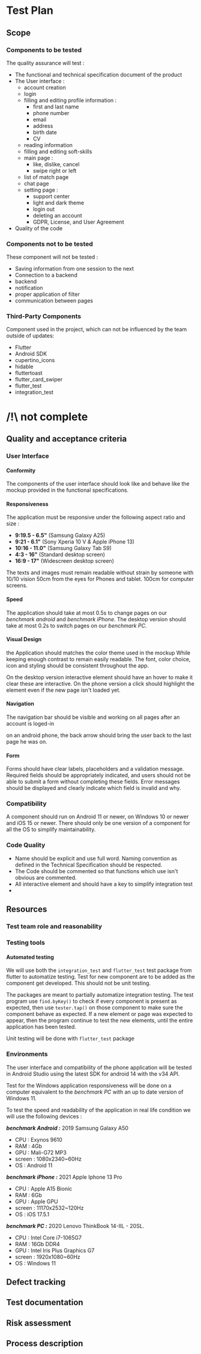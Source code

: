 <!-- prupose :
- make sure the software is working as intended
- make sure it is what we want
- test usability for enduser
- check the security
- make sure deployment is smooth
- analyse bug to find their root causes

Tools :
- Instrumented UI tests 
- Github issue 

https://tech-stack.com/blog/test-plan/
-->


# Test Plan

## Scope

### Components to be tested

The quality assurance will test :
- The functional and technical specification document of the product
- The User interface :
  - account creation
  - login
  - filling and editing profile information :
    - first and last name
    - phone number
    - email
    - address
    - birth date
    - CV
  - reading information 
  - filling and editing soft-skills
  - main page :
    - like, dislike, cancel
    - swipe right or left
  - list of match page
  - chat page
  - setting page :
    - support center
    - light and dark theme
    - login out
    - deleting an account
    - GDPR, License, and User Agreement
- Quality of the code

### Components not to be tested

These component will not be tested :
- Saving information from one session to the next
- Connection to a backend
- backend
- notification
- proper application of filter
- communication between pages

### Third-Party Components

Component used in the project, which can not be influenced by the team outside of updates:
- Flutter
- Android SDK
- cupertino_icons
- hidable
- fluttertoast
- flutter_card_swiper
- flutter_test
- integration_test


# /!\ not complete  

<!-- Add things in there when technical is finished -->

## Quality and acceptance criteria

### User Interface

#### Conformity

The components of the user interface should look like and behave like the mockup provided in the functional specifications.

#### Responsiveness

The application must be responsive under the following aspect ratio and size :
- **9:19.5 - 6.5"** (Samsung Galaxy A25)
- **9:21 - 6.1"** (Sony Xperia 10 V *&* Apple iPhone 13)
- **10:16 - 11.0"** (Samsung Galaxy Tab S9)
- **4:3 - 16"** (Standard desktop screen)
- **16:9 - 17"** (Widescreen desktop screen)

The texts and images must remain readable without strain by someone with 10/10 vision 50cm from the eyes for Phones and tablet. 100cm for computer screens.

#### Speed

The application should take at most 0.5s to change pages on our *benchmark android* and *benchmark iPhone*. The desktop version should take at most 0.2s to switch pages on our *benchmark PC*.

#### Visual Design

the Application should matches the color theme used in the mockup While keeping enough contrast to remain easily readable.
The font, color choice, icon and styling should be consistent throughout the app.

On the desktop version interactive element should have an hover to make it clear these are interactive.
On the phone version a click should highlight the element even if the new page isn't loaded yet.

#### Navigation

The navigation bar should be visible and working on all pages after an account is loged-in

on an android phone, the back arrow should bring the user back to the last page he was on.

#### Form

Forms should have clear labels, placeholders and a validation message.
Required fields should be appropriately indicated, and users should not be able to submit a form without completing these fields.
Error messages should be displayed and clearly indicate which field is invalid and why.

### Compatibility 

A component should run on Android 11 or newer, on Windows 10 or newer and iOS 15 or newer. There should only be one version of a component for all the OS to simplify maintainability.

### Code Quality

- Name should be explicit and use full word. Naming convention as defined in the Technical Specification should be respected.
- The Code should be commented so that functions which use isn't obvious are commented.
- All interactive element and should have a key to simplify integration test
- 

## Resources

### Test team role and reasonability



### Testing tools

#### Automated testing

We will use both the ``integration_test`` and ``flutter_test`` test package from flutter to automatize testing. Test for new component are to be added as the component get developed. This should not be unit testing.

The packages are meant to partially automatize integration testing. The test program use ``find.byKey()`` to check if every component is present as expected, then use ``tester.tap()`` on those component to make sure the component behave as expected. If a new element or page was expected to appear, then the program continue to test the new elements, until the entire application has been tested.

Unit testing will be done with ``flutter_test`` package 

### Environments

The user interface and compatibility of the phone application will be tested in Android Studio using the latest SDK for android 14 with the v34 API.

Test for the Windows application responsiveness will be done on a computer equivalent to the *benchmark PC* with an up to date version of Windows 11.

To test the speed and readability of the application in real life condition we will use the following devices :

***benchmark Android :*** 2019 Samsung Galaxy A50
- CPU : Exynos 9610 
- RAM : 4Gb
- GPU : Mali-G72 MP3
- screen : 1080x2340~60Hz
- OS : Android 11

***benchmark iPhone :*** 2021 Apple Iphone 13 Pro
- CPU : Apple A15 Bionic
- RAM : 6Gb
- GPU : Apple GPU
- screen : 11170x2532~120Hz
- OS : iOS 17.5.1
  
***benchmark PC :*** 2020 Lenovo ThinkBook 14-IIL - 20SL.
- CPU : Intel Core i7-1065G7
- RAM : 16Gb DDR4
- GPU : Intel Iris Plus Graphics G7
- screen : 1920x1080~60Hz
- OS : Windows 11

## Defect tracking

## Test documentation

## Risk assessment

## Process description